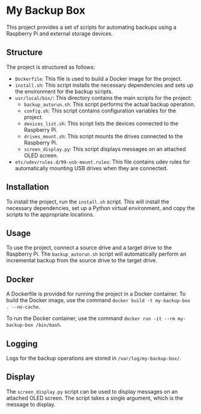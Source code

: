 # My Backup Box

This project provides a set of scripts for automating backups using a Raspberry Pi and external storage devices.

## Structure

The project is structured as follows:

- `Dockerfile`: This file is used to build a Docker image for the project.
- `install.sh`: This script installs the necessary dependencies and sets up the environment for the backup scripts.
- `usr/local/bin/`: This directory contains the main scripts for the project:
  - `backup_autorun.sh`: This script performs the actual backup operation.
  - `config.sh`: This script contains configuration variables for the project.
  - `devices_list.sh`: This script lists the devices connected to the Raspberry Pi.
  - `drives_mount.sh`: This script mounts the drives connected to the Raspberry Pi.
  - `screen_display.py`: This script displays messages on an attached OLED screen.
- `etc/udev/rules.d/99-usb-mount.rules`: This file contains udev rules for automatically mounting USB drives when they are connected.

## Installation

To install the project, run the `install.sh` script. This will install the necessary dependencies, set up a Python virtual environment, and copy the scripts to the appropriate locations.

## Usage

To use the project, connect a source drive and a target drive to the Raspberry Pi. The `backup_autorun.sh` script will automatically perform an incremental backup from the source drive to the target drive.

## Docker

A Dockerfile is provided for running the project in a Docker container. To build the Docker image, use the command `docker build -t my-backup-box . --no-cache`. 

To run the Docker container, use the command `docker run -it --rm my-backup-box /bin/bash`.

## Logging

Logs for the backup operations are stored in `/var/log/my-backup-box/`.

## Display

The `screen_display.py` script can be used to display messages on an attached OLED screen. The script takes a single argument, which is the message to display.